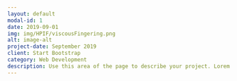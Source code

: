 ```yaml
---
layout: default
modal-id: 1
date: 2019-09-01
img: img/HPIF/viscousFingering.png
alt: image-alt
project-date: September 2019
client: Start Bootstrap
category: Web Development
description: Use this area of the page to describe your project. Lorem ipsum dolor sit amet, consectetur adipisicing elit. Mollitia neque assumenda ipsam nihil, molestias magnam, recusandae quos quis inventore quisquam velit asperiores, vitae? Reprehenderit soluta, eos quod consequuntur itaque. Nam.
---
```

